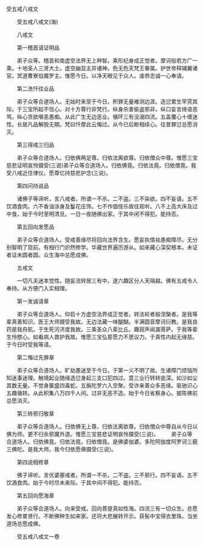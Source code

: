   受五戒八戒文
　　




　　受五戒八戒文(海)


　　八戒文


　　第一稽首请证明品

　　弟子众等。稽首和南虚空法界无上种智。乘形纪身成正觉者。摩诃般若方广一乘。十地圣人三贤大士。虚空幽显主异诸神。色无色天梵王眷属。护世帝释辅翼诸官。冥道曹寮焰魔罗主。惟愿今日。以净天眼见于众人。虔恭志诚一心奉请。

　　第二洗忏往业品

　　弟子众等合道场人。无始时来至于今日。积罪无量难测边涯。造愆累生罕究其际。于三宝所起不信心。对十方尊行非梵行。纵身杀害偷盗邪非。纵口妄言绮语恶骂。纵心贪欲嗔恚愚痴。从此广生无边恶业。循环三有没溺四流。五盖覆心十缠迷性。长居凡品解脱无期。梵曰忏摩此云悔过。从今已后断相续心。往昔罪愆总愿消灭。

　　第三得戒三归品

　　弟子众等合道场人。归依佛两足尊。归依法离欲尊。归依僧众中尊。惟愿三宝慈悲证明哀怜摄受(三说)弟子众等合道场人。归依佛竟。归依法竟。归依僧竟。我受八戒近住律仪。愿尊忆持慈悲护念(三说)。

　　第四问持说品

　　诸佛子等谛听。言八戒者。所谓一不杀。二不盗。三不染欲。四不妄语。五不饮酒食肉。六不香油涂身及鬘花庄饰。七不作倡伎乐故往观听。八不上高大床及过中食。始于今时至明清旦。一日一夜随佛出家。于其中闲不得犯。能持否。

　　第五回向发愿品

　　弟子众等合道场人。受戒善缘尽将回向法界含生。愿妄执情袪愚痴障尽。无分别智明了现前。有相行门炽然修学。华藏世界遍历游从。如来藏心深契根本。未证者证未圆者圆。众生海中总愿成佛。

　　五戒文

　　一切凡夫迷本觉性。随妄流转居三有中。遂六趣区分人天隔越。佛有五戒令人奉持。从方便门入实相理。

　　第一发诚请章

　　弟子众等合道场人。仰启十方虚空法界成正觉者。转法轮者般涅槃者。是我等辈真善知识。医王大师摄受我故。无边法藏一味醍醐。半满圆音摩诃衍教。是我良药是我舟航。于生死河济度我故。三乘圣众八辈比丘。趣寂声闻漏菩萨。于我等辈生怜愍心。如看病人救护我故。惟愿三宝弘誓愿力不思议力。于真性内起无缘慈。于今日时受我等请。

　　第二悔过先罪章

　　弟子众等合道场人。旷劫愚迷至于今日。于第一义不明了故。生诸障门烦恼所知迷事迷理。触境起业随缘造愆身起三支口犯四过。意三业行转转逾深。如沙如尘其数无量。不觉身箧盛四毒蛇。五旃陀罗六入空聚。受诈亲善众多恶缘。驱驰识心五趣循转。从此积集八万四千人间。过非无恶不造。始于今日省察身心。披陈佛前总愿消灭。

　　第三转邪归敬章

　　弟子众等合道场人。归依佛无上尊。归依法离欲尊。归依僧众中尊自从今日以佛为师。更不归余邪魔外道。惟愿三宝慈悲证明哀怜摄受(三说)。
　　弟子众等合道场人。归依佛竟。归依法竟。归依僧竟。是佛婆伽婆。多陀阿伽度阿罗诃三藐三佛陀。是我大师。我今归依愿佛摄受(三说)。

　　第四说相修章

　　佛子谛听。言优婆塞戒者。所谓一不杀。二不盗。三不邪行。四不妄语。五不饮酒食肉。始于今时尽未来际。于其中间不得犯。能持否。

　　第五回向愿海章

　　弟子众等合道场人。向来受戒。回向菩提真如性海。四流三有一切众生。总愿发心修普贤行。不断佛种生如来家。还将大悲展转开示。获髻中宝得衣里珠。当坐道场总愿成佛。

　　受五戒八戒文一卷


